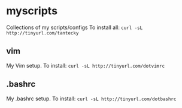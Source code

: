 # myscripts
Collections of my scripts/configs
To install all: `curl -sL http://tinyurl.com/tantecky`

## vim
My Vim setup. To install: `curl -sL http://tinyurl.com/dotvimrc`

## .bashrc
My .bashrc setup. To install: `curl -sL http://tinyurl.com/dotbashrc`
